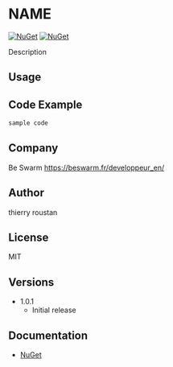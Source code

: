 # NAME

[![NuGet](https://img.shields.io/nuget/v/BeSwarm.CoreBlazorApp.svg)](https://www.nuget.org/packages/BeSwarm.CoreBlazorApp/)
[![NuGet](https://img.shields.io/nuget/dt/BeSwarm.CoreBlazorApp.svg)](https://www.nuget.org/packages/BeSwarm.CoreBlazorApp/)


Description


## Usage


## Code Example
```csharp
sample code
```

## Company
Be Swarm https://beswarm.fr/developpeur_en/

## Author
thierry roustan


## License
MIT

    
## Versions
- 1.0.1
  - Initial release


 
 ## Documentation
- [NuGet](https://www.nuget.org/packages/DataAnnotationValidator/)